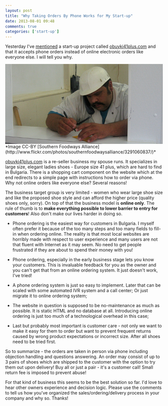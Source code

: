 ```yaml
---
layout: post
title: "Why Taking Orders By Phone Works for My Start-up"
date: 2013-08-01 09:48
comments: true
categories: ['start-up']
---
```


Yesterday I've
[mentioned](/blog/2013/07/31/how-i-created-a-website-in-two-days-without-coding/)
a start-up project called
[obuvki41plus.com](http://obuvki41plus.com) and that it accepts phone orders
instead of online electronic orders like everyone else. I will tell you why.

<img src="/images/phone_order.jpg" alt="Taking phone orders" style="clear:both;display:block;" />
*Image CC-BY [Southern Foodways Alliance](http://www.flickr.com/photos/southernfoodwaysalliance/3291060837/)*

[obuvki41plus.com](http://obuvki41plus.com/) is a
re-seller business my spouse runs. It specializes in large size, elegant
ladies shoes - Europe size 41 plus, which are hard to find in Bulgaria.
There is a shopping cart component on the website which at the end redirects to
a simple page with instructions how to order via phone. Why not online
orders like everyone else? Several reasons!

The business target group is very limited - women who wear large shoe size
and like the proposed shoe style and can afford the higher price (quality shoes
only, sorry). On top of
that the business model is **online only**. The rule of thumb is to **make
everything possible to lower barrier to entry for customers**!
Also don't make our lives harder in doing so.

* Phone ordering is the easiest way for customers in Bulgaria.
I myself often prefer it because of the too many steps and too many fields
to fill-in when ordering online. The reality is that most local websites
are horribly made with respect to user experience and many users are not
that fluent with Internet as it may seem. No need to get people frustrated
if they are about to spend their money with you!

* Phone ordering, especially in the early business stage lets you know
your customers. This is invaluable feedback for you as the owner and you
can't get that from an online ordering system. It just doesn't work,
I've tried!

* A phone ordering system is just so easy to implement. Later that can
be scaled with some automated IVR system and a call center; Or just
migrate it to online ordering system;

* The website in question is supposed to be no-maintenance as much
as possible. It is static HTML and no database at all. Introducing
online ordering is just too much of a technological overhead in this case;

* Last but probably most important is customer care - not only we want to
make it easy for them to order but want to prevent frequent returns
caused by wrong product expectations or incorrect size. After all shoes
need to be tried first.

So to summarize - the orders are taken in person via phone
including objection handling and questions answering. An order may consist
of up to 3 pairs of shoes which are shipped to the customer with the option
to try them out upon delivery! Buy all or just a pair - it's a customer call!
Small return fee is imposed to prevent abuse!


For that kind of business this seems to be the best solution so far.
I'd love to hear other owners experience and decision logic. Please use
the comments to tell us how you've organized the sales/ordering/delivery
process in your company and why so. Thanks!

